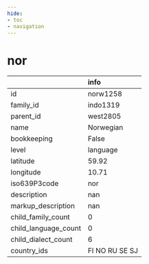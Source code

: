 ```yaml
---
hide:
- toc
- navigation
---
```

# nor
|                      | info           |
|:---------------------|:---------------|
| id                   | norw1258       |
| family_id            | indo1319       |
| parent_id            | west2805       |
| name                 | Norwegian      |
| bookkeeping          | False          |
| level                | language       |
| latitude             | 59.92          |
| longitude            | 10.71          |
| iso639P3code         | nor            |
| description          | nan            |
| markup_description   | nan            |
| child_family_count   | 0              |
| child_language_count | 0              |
| child_dialect_count  | 6              |
| country_ids          | FI NO RU SE SJ |